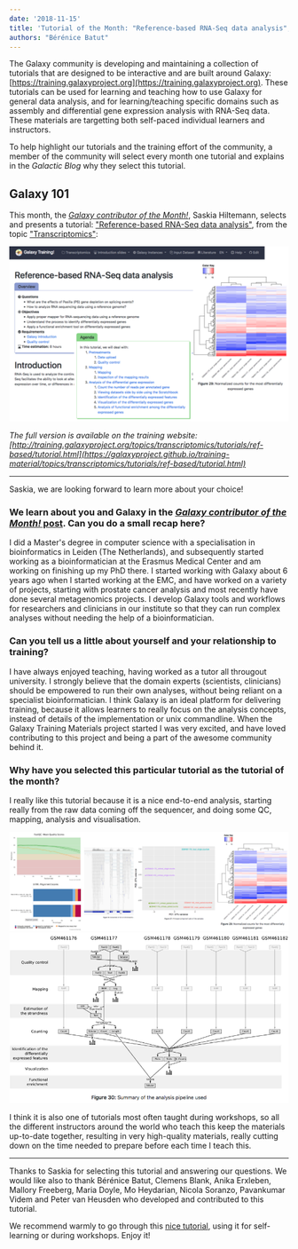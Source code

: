 ```yaml
---
date: '2018-11-15'
title: 'Tutorial of the Month: "Reference-based RNA-Seq data analysis", selected by Saskia Hiltemann'
authors: "Bérénice Batut"
---
```


The Galaxy community is developing and maintaining a collection of tutorials that are designed to be interactive and are built around Galaxy: [https://training.galaxyproject.org](https://training.galaxyproject.org). These tutorials can be used for learning and teaching how to use Galaxy for general data analysis, and for learning/teaching specific domains such as assembly and differential gene expression analysis with RNA-Seq data. These materials are targetting both self-paced individual learners and instructors.

To help highlight our tutorials and the training effort of the community, a member of the community will select every month one tutorial and explains in the *Galactic Blog* why they select this tutorial.

## Galaxy 101

This month, the [*Galaxy contributor of the Month!*](../2018-11-cotm-saskia-hiltemann), Saskia Hiltemann, selects and presents a tutorial: ["Reference-based RNA-Seq data analysis"](https://galaxyproject.github.io/training-material/topics/transcriptomics/tutorials/ref-based/tutorial.html), from the topic ["Transcriptomics"](http://galaxyproject.github.io/training-material/topics/transcriptomics):

<img class="img-fluid mx-auto" src="/src/blog/2018-11-totm/ref-based-rna-seq.png" alt="Reference based RNA-seq overview"/>

*The full version is available on the training website: [http://training.galaxyproject.org/topics/transcriptomics/tutorials/ref-based/tutorial.html](https://galaxyproject.github.io/training-material/topics/transcriptomics/tutorials/ref-based/tutorial.html)*

---

Saskia, we are looking forward to learn more about your choice!

### We learn about you and Galaxy in the [*Galaxy contributor of the Month!* post](../2018-11-cotm-saskia-hiltemann). Can you do a small recap here?

I did a Master's degree in computer science with a specialisation in bioinformatics in Leiden (The Netherlands), and subsequently started working as a bioinformatician at the Erasmus Medical Center and am working on finishing up my PhD there. I started working with Galaxy about 6 years ago when I started working at the EMC, and have worked on a variety of projects, starting with prostate cancer analysis and most recently have done several metagenomics projects. I develop Galaxy tools and workflows for researchers and clinicians in our institute so that they can run complex analyses without needing the help of a bioinformatician.

### Can you tell us a little about yourself and your relationship to training?

I have always enjoyed teaching, having worked as a tutor all througout university. I strongly believe that the domain experts (scientists, clinicians) should be empowered to run their own analyses, without being reliant on a specialist bioinformatician. I think Galaxy is an ideal platform for delivering training, because it allows learners to really focus on the analysis concepts, instead of details of the implementation or unix commandline. When the Galaxy Training Materials project started I was very excited, and have loved contributing to this project and being a part of the awesome community behind it.

### Why have you selected this particular tutorial as the tutorial of the month?

I really like this tutorial because it is a nice end-to-end analysis, starting really from the raw data coming off the sequencer, and doing some QC, mapping, analysis and visualisation. 

<img class="img-fluid mx-auto" src="/src/blog/2018-11-totm/visualization.png" alt="Visualization"/>
<img class="img-fluid mx-auto" src="/src/blog/2018-11-totm/pipeline.png" alt="ref-based RNA-seq pipeline"/>

I think it is also one of tutorials most often taught during workshops, so all the different instructors around the world who teach this keep the materials up-to-date together, resulting in very high-quality materials, really cutting down on the time needed to prepare before each time I teach this.

---

Thanks to Saskia for selecting this tutorial and answering our questions. We would like also to thank Bérénice Batut, Clemens Blank, Anika Erxleben, Mallory Freeberg, Maria Doyle, Mo Heydarian, Nicola Soranzo, Pavankumar Videm and Peter van Heusden who developed and contributed to this tutorial. 

We recommend warmly to go through this [nice tutorial](https://galaxyproject.github.io/training-material/topics/transcriptomics/tutorials/ref-based/tutorial.html), using it for self-learning or during workshops. Enjoy it!


